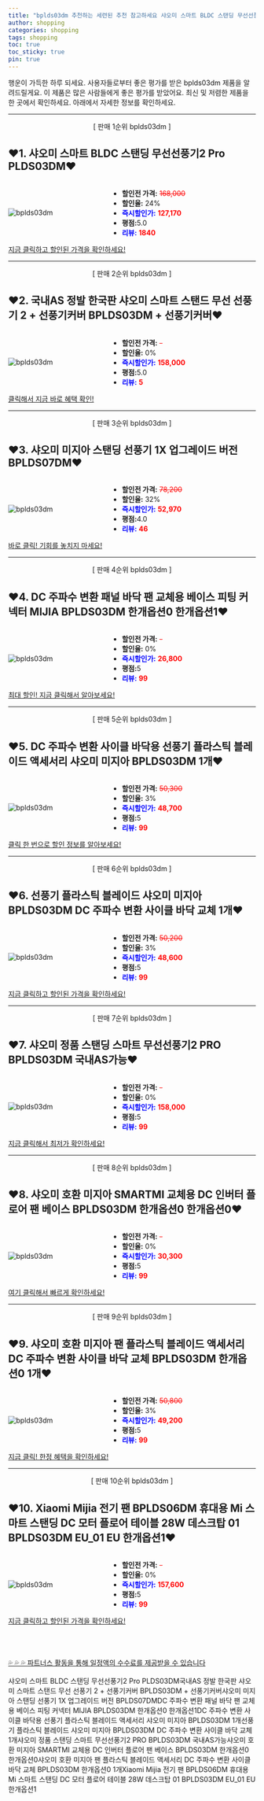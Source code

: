 ```yaml
---
title: "bplds03dm 추천하는 세련된 추천 참고하세요 샤오미 스마트 BLDC 스탠딩 무선선풍기2"
author: shopping
categories: shopping
tags: shopping
toc: true
toc_sticky: true
pin: true
---
```

행운이 가득한 하루 되세요. 사용자들로부터 좋은 평가를 받은 bplds03dm 제품을 알려드릴게요. 이 제품은 많은 사람들에게 좋은 평가를 받았어요. 최신 및 저렴한 제품을 한 곳에서 확인하세요. 아래에서 자세한 정보를 확인하세요.

---
<p class="toplist" style="margin: 0 auto; display: block; width: fit-content;">[ 판매 1순위 bplds03dm ]</p>

<h2><strong>❤️1. 샤오미 스마트 BLDC 스탠딩 무선선풍기2 Pro PLDS03DM❤️</strong></h2>

<div style="display: flex; align-items: center;">
    <div style="flex: 0.4;">
        <img src="https://thumbnail9.coupangcdn.com/thumbnails/remote/230x230ex/image/retail/images/7986532980511924-93580368-4ee6-4843-b028-7102dbe7341e.jpg" alt="bplds03dm" style="max-width: 100%;">
    </div>
    <div style="flex: 0.6; margin-left: 10px;">
        <ul>
            <li><strong>할인전 가격:</strong> <del style="color: red;">168,000</del></li>
            <li><strong>할인율:</strong> 24%</li>
            <li><span style='color:blue'><strong>즉시할인가:</strong></span> <span style='color:red'><strong>127,170</strong></span></li>
            <li><strong>평점:</strong>5.0</li>
            <li><span style='color:blue'><strong>리뷰:</strong></span> <span style='color:red'><strong>1840</strong></span></li>
        </ul>
    </div>
</div>
<div class="center">
    <a href="https://William4Davisa.github.io?lptag=AF9450613&subid=githubio&pageKey=7266364764&traceid=V0-153&itemId=18520563622&vendorItemId=81820078788" class="myButton">
        지금 클릭하고 할인된 가격을 확인하세요!
    </a>
</div>


---
<p class="toplist" style="margin: 0 auto; display: block; width: fit-content;">[ 판매 2순위 bplds03dm ]</p>

<h2><strong>❤️2. 국내AS 정발 한국판 샤오미 스마트 스탠드 무선 선풍기 2 + 선풍기커버 BPLDS03DM + 선풍기커버❤️</strong></h2>

<div style="display: flex; align-items: center;">
    <div style="flex: 0.4;">
        <img src="https://thumbnail8.coupangcdn.com/thumbnails/remote/230x230ex/image/vendor_inventory/fd81/337f5d16d5ed8b9d47bc75b27e39a177b2d242486fed1907eaf4cfca2511.jpg" alt="bplds03dm" style="max-width: 100%;">
    </div>
    <div style="flex: 0.6; margin-left: 10px;">
        <ul>
            <li><strong>할인전 가격:</strong> <del style="color: red;">-</del></li>
            <li><strong>할인율:</strong> 0%</li>
            <li><span style='color:blue'><strong>즉시할인가:</strong></span> <span style='color:red'><strong>158,000</strong></span></li>
            <li><strong>평점:</strong>5.0</li>
            <li><span style='color:blue'><strong>리뷰:</strong></span> <span style='color:red'><strong>5</strong></span></li>
        </ul>
    </div>
</div>
<div class="center">
    <a href="https://William4Davisa.github.io?lptag=AF9450613&subid=githubio&pageKey=8026183029&traceid=V0-153&itemId=22432202511&vendorItemId=89476835740" class="myButton">
        클릭해서 지금 바로 혜택 확인!
    </a>
</div>


---
<p class="toplist" style="margin: 0 auto; display: block; width: fit-content;">[ 판매 3순위 bplds03dm ]</p>

<h2><strong>❤️3. 샤오미 미지아 스탠딩 선풍기 1X 업그레이드 버전 BPLDS07DM❤️</strong></h2>

<div style="display: flex; align-items: center;">
    <div style="flex: 0.4;">
        <img src="https://thumbnail9.coupangcdn.com/thumbnails/remote/230x230ex/image/vendor_inventory/0c48/950495a4ee902b38ff55df497923a4393f39502c21b1b8d8cd523f4d84c0.jpg" alt="bplds03dm" style="max-width: 100%;">
    </div>
    <div style="flex: 0.6; margin-left: 10px;">
        <ul>
            <li><strong>할인전 가격:</strong> <del style="color: red;">78,200</del></li>
            <li><strong>할인율:</strong> 32%</li>
            <li><span style='color:blue'><strong>즉시할인가:</strong></span> <span style='color:red'><strong>52,970</strong></span></li>
            <li><strong>평점:</strong>4.0</li>
            <li><span style='color:blue'><strong>리뷰:</strong></span> <span style='color:red'><strong>46</strong></span></li>
        </ul>
    </div>
</div>
<div class="center">
    <a href="https://William4Davisa.github.io?lptag=AF9450613&subid=githubio&pageKey=7353677472&traceid=V0-153&itemId=18929123678&vendorItemId=86055993725" class="myButton">
        바로 클릭! 기회를 놓치지 마세요!
    </a>
</div>


---
<p class="toplist" style="margin: 0 auto; display: block; width: fit-content;">[ 판매 4순위 bplds03dm ]</p>

<h2><strong>❤️4. DC 주파수 변환 패널 바닥 팬 교체용 베이스 피팅 커넥터 MIJIA BPLDS03DM 한개옵션0 한개옵션1❤️</strong></h2>

<div style="display: flex; align-items: center;">
    <div style="flex: 0.4;">
        <img src="https://thumbnail10.coupangcdn.com/thumbnails/remote/230x230ex/image/vendor_inventory/5b4d/fa90a61d1ca1e6943160f7f3ade1428c9151c278b4a362df6057ea2b8b84.jpg" alt="bplds03dm" style="max-width: 100%;">
    </div>
    <div style="flex: 0.6; margin-left: 10px;">
        <ul>
            <li><strong>할인전 가격:</strong> <del style="color: red;">-</del></li>
            <li><strong>할인율:</strong> 0%</li>
            <li><span style='color:blue'><strong>즉시할인가:</strong></span> <span style='color:red'><strong>26,800</strong></span></li>
            <li><strong>평점:</strong>5</li>
            <li><span style='color:blue'><strong>리뷰:</strong></span> <span style='color:red'><strong>99</strong></span></li>
        </ul>
    </div>
</div>
<div class="center">
    <a href="https://William4Davisa.github.io?lptag=AF9450613&subid=githubio&pageKey=7467567599&traceid=V0-153&itemId=19478488367&vendorItemId=88745370876" class="myButton">
        최대 할인! 지금 클릭해서 알아보세요!
    </a>
</div>


---
<p class="toplist" style="margin: 0 auto; display: block; width: fit-content;">[ 판매 5순위 bplds03dm ]</p>

<h2><strong>❤️5. DC 주파수 변환 사이클 바닥용 선풍기 플라스틱 블레이드 액세서리 샤오미 미지아 BPLDS03DM 1개❤️</strong></h2>

<div style="display: flex; align-items: center;">
    <div style="flex: 0.4;">
        <img src="https://thumbnail10.coupangcdn.com/thumbnails/remote/230x230ex/image/vendor_inventory/12d6/e993bcdf6779233231eab7bf96b517a3e7a642c100bd2efb0f0540f7bc7a.jpg" alt="bplds03dm" style="max-width: 100%;">
    </div>
    <div style="flex: 0.6; margin-left: 10px;">
        <ul>
            <li><strong>할인전 가격:</strong> <del style="color: red;">50,300</del></li>
            <li><strong>할인율:</strong> 3%</li>
            <li><span style='color:blue'><strong>즉시할인가:</strong></span> <span style='color:red'><strong>48,700</strong></span></li>
            <li><strong>평점:</strong>5</li>
            <li><span style='color:blue'><strong>리뷰:</strong></span> <span style='color:red'><strong>99</strong></span></li>
        </ul>
    </div>
</div>
<div class="center">
    <a href="https://William4Davisa.github.io?lptag=AF9450613&subid=githubio&pageKey=7809502147&traceid=V0-153&itemId=21178881560&vendorItemId=90783760506" class="myButton">
        클릭 한 번으로 할인 정보를 알아보세요!
    </a>
</div>


---
<p class="toplist" style="margin: 0 auto; display: block; width: fit-content;">[ 판매 6순위 bplds03dm ]</p>

<h2><strong>❤️6. 선풍기 플라스틱 블레이드 샤오미 미지아 BPLDS03DM DC 주파수 변환 사이클 바닥 교체 1개❤️</strong></h2>

<div style="display: flex; align-items: center;">
    <div style="flex: 0.4;">
        <img src="https://thumbnail7.coupangcdn.com/thumbnails/remote/230x230ex/image/vendor_inventory/a5e0/9c370922a7a490df8ef152703bd4ee658f9bb99a402af448b9e415ad48d9.jpg" alt="bplds03dm" style="max-width: 100%;">
    </div>
    <div style="flex: 0.6; margin-left: 10px;">
        <ul>
            <li><strong>할인전 가격:</strong> <del style="color: red;">50,200</del></li>
            <li><strong>할인율:</strong> 3%</li>
            <li><span style='color:blue'><strong>즉시할인가:</strong></span> <span style='color:red'><strong>48,600</strong></span></li>
            <li><strong>평점:</strong>5</li>
            <li><span style='color:blue'><strong>리뷰:</strong></span> <span style='color:red'><strong>99</strong></span></li>
        </ul>
    </div>
</div>
<div class="center">
    <a href="https://William4Davisa.github.io?lptag=AF9450613&subid=githubio&pageKey=7693412371&traceid=V0-153&itemId=20579386167&vendorItemId=90783845403" class="myButton">
        지금 클릭하고 할인된 가격을 확인하세요!
    </a>
</div>


---
<p class="toplist" style="margin: 0 auto; display: block; width: fit-content;">[ 판매 7순위 bplds03dm ]</p>

<h2><strong>❤️7. 샤오미 정품 스탠딩 스마트 무선선풍기2 PRO BPLDS03DM 국내AS가능❤️</strong></h2>

<div style="display: flex; align-items: center;">
    <div style="flex: 0.4;">
        <img src="https://thumbnail7.coupangcdn.com/thumbnails/remote/230x230ex/image/vendor_inventory/1b94/8b19139df733afb8732678a7aed9c56f1a86192e8e72e283da3e94215135.jpg" alt="bplds03dm" style="max-width: 100%;">
    </div>
    <div style="flex: 0.6; margin-left: 10px;">
        <ul>
            <li><strong>할인전 가격:</strong> <del style="color: red;">-</del></li>
            <li><strong>할인율:</strong> 0%</li>
            <li><span style='color:blue'><strong>즉시할인가:</strong></span> <span style='color:red'><strong>158,000</strong></span></li>
            <li><strong>평점:</strong>5</li>
            <li><span style='color:blue'><strong>리뷰:</strong></span> <span style='color:red'><strong>99</strong></span></li>
        </ul>
    </div>
</div>
<div class="center">
    <a href="https://William4Davisa.github.io?lptag=AF9450613&subid=githubio&pageKey=8190458385&traceid=V0-153&itemId=23437637113&vendorItemId=90464520050" class="myButton">
        지금 클릭해서 최저가 확인하세요!
    </a>
</div>


---
<p class="toplist" style="margin: 0 auto; display: block; width: fit-content;">[ 판매 8순위 bplds03dm ]</p>

<h2><strong>❤️8. 샤오미 호환 미지아 SMARTMI 교체용 DC 인버터 플로어 팬 베이스 BPLDS03DM 한개옵션0 한개옵션0❤️</strong></h2>

<div style="display: flex; align-items: center;">
    <div style="flex: 0.4;">
        <img src="https://thumbnail8.coupangcdn.com/thumbnails/remote/230x230ex/image/vendor_inventory/5674/28f7afb705f7b2013f7b0f4700f061d7aeee947f7ad7e75ccbf72d154e0b.jpg" alt="bplds03dm" style="max-width: 100%;">
    </div>
    <div style="flex: 0.6; margin-left: 10px;">
        <ul>
            <li><strong>할인전 가격:</strong> <del style="color: red;">-</del></li>
            <li><strong>할인율:</strong> 0%</li>
            <li><span style='color:blue'><strong>즉시할인가:</strong></span> <span style='color:red'><strong>30,300</strong></span></li>
            <li><strong>평점:</strong>5</li>
            <li><span style='color:blue'><strong>리뷰:</strong></span> <span style='color:red'><strong>99</strong></span></li>
        </ul>
    </div>
</div>
<div class="center">
    <a href="https://William4Davisa.github.io?lptag=AF9450613&subid=githubio&pageKey=7467567642&traceid=V0-153&itemId=19478488653&vendorItemId=86910318806" class="myButton">
        여기 클릭해서 빠르게 확인하세요!
    </a>
</div>


---
<p class="toplist" style="margin: 0 auto; display: block; width: fit-content;">[ 판매 9순위 bplds03dm ]</p>

<h2><strong>❤️9. 샤오미 호환 미지아 팬 플라스틱 블레이드 액세서리 DC 주파수 변환 사이클 바닥 교체 BPLDS03DM 한개옵션0 1개❤️</strong></h2>

<div style="display: flex; align-items: center;">
    <div style="flex: 0.4;">
        <img src="https://thumbnail10.coupangcdn.com/thumbnails/remote/230x230ex/image/vendor_inventory/f1b5/dde111c88e494fc0fd78f8900fbba5c1999eb6adcbba112a3ce62ef995fa.jpg" alt="bplds03dm" style="max-width: 100%;">
    </div>
    <div style="flex: 0.6; margin-left: 10px;">
        <ul>
            <li><strong>할인전 가격:</strong> <del style="color: red;">50,800</del></li>
            <li><strong>할인율:</strong> 3%</li>
            <li><span style='color:blue'><strong>즉시할인가:</strong></span> <span style='color:red'><strong>49,200</strong></span></li>
            <li><strong>평점:</strong>5</li>
            <li><span style='color:blue'><strong>리뷰:</strong></span> <span style='color:red'><strong>99</strong></span></li>
        </ul>
    </div>
</div>
<div class="center">
    <a href="https://William4Davisa.github.io?lptag=AF9450613&subid=githubio&pageKey=7467591319&traceid=V0-153&itemId=19478592544&vendorItemId=90783748444" class="myButton">
        지금 클릭! 한정 혜택을 확인하세요!
    </a>
</div>


---
<p class="toplist" style="margin: 0 auto; display: block; width: fit-content;">[ 판매 10순위 bplds03dm ]</p>

<h2><strong>❤️10. Xiaomi Mijia 전기 팬 BPLDS06DM 휴대용 Mi 스마트 스탠딩 DC 모터 플로어 테이블 28W 데스크탑 01 BPLDS03DM EU_01 EU 한개옵션1❤️</strong></h2>

<div style="display: flex; align-items: center;">
    <div style="flex: 0.4;">
        <img src="https://thumbnail7.coupangcdn.com/thumbnails/remote/230x230ex/image/vendor_inventory/b98c/20b13023f60347ddf82eef91d51a20bfb941a6ade53c9e6ef98681e27070.jpg" alt="bplds03dm" style="max-width: 100%;">
    </div>
    <div style="flex: 0.6; margin-left: 10px;">
        <ul>
            <li><strong>할인전 가격:</strong> <del style="color: red;">-</del></li>
            <li><strong>할인율:</strong> 0%</li>
            <li><span style='color:blue'><strong>즉시할인가:</strong></span> <span style='color:red'><strong>157,600</strong></span></li>
            <li><strong>평점:</strong>5</li>
            <li><span style='color:blue'><strong>리뷰:</strong></span> <span style='color:red'><strong>99</strong></span></li>
        </ul>
    </div>
</div>
<div class="center">
    <a href="https://William4Davisa.github.io?lptag=AF9450613&subid=githubio&pageKey=6908497740&traceid=V0-153&itemId=16640929979&vendorItemId=86032686811" class="myButton">
        지금 클릭하고 할인된 가격을 확인하세요!
    </a>
</div>

<br><br><br>[💦 💦 💦 파트너스 활동을 통해 일정액의 수수료를 제공받을 수 있습니다](https://link.coupang.com/a/bcpT2c)<br><br>샤오미 스마트 BLDC 스탠딩 무선선풍기2 Pro PLDS03DM국내AS 정발 한국판 샤오미 스마트 스탠드 무선 선풍기 2 + 선풍기커버 BPLDS03DM + 선풍기커버샤오미 미지아 스탠딩 선풍기 1X 업그레이드 버전 BPLDS07DMDC 주파수 변환 패널 바닥 팬 교체용 베이스 피팅 커넥터 MIJIA BPLDS03DM 한개옵션0 한개옵션1DC 주파수 변환 사이클 바닥용 선풍기 플라스틱 블레이드 액세서리 샤오미 미지아 BPLDS03DM 1개선풍기 플라스틱 블레이드 샤오미 미지아 BPLDS03DM DC 주파수 변환 사이클 바닥 교체 1개샤오미 정품 스탠딩 스마트 무선선풍기2 PRO BPLDS03DM 국내AS가능샤오미 호환 미지아 SMARTMI 교체용 DC 인버터 플로어 팬 베이스 BPLDS03DM 한개옵션0 한개옵션0샤오미 호환 미지아 팬 플라스틱 블레이드 액세서리 DC 주파수 변환 사이클 바닥 교체 BPLDS03DM 한개옵션0 1개Xiaomi Mijia 전기 팬 BPLDS06DM 휴대용 Mi 스마트 스탠딩 DC 모터 플로어 테이블 28W 데스크탑 01 BPLDS03DM EU_01 EU 한개옵션1